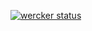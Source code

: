 [![wercker status](https://app.wercker.com/status/1c2980fb853831004b2a4919859f3bda/s/master "wercker status")](https://app.wercker.com/project/byKey/1c2980fb853831004b2a4919859f3bda)
